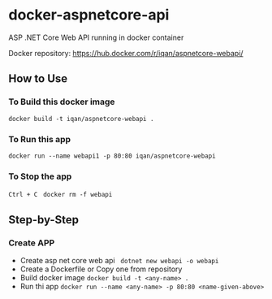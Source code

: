 # docker-aspnetcore-api
ASP .NET Core Web API running in docker container

Docker repository: https://hub.docker.com/r/iqan/aspnetcore-webapi/

## How to Use

### To Build this docker image
` docker build -t iqan/aspnetcore-webapi . `

### To Run this app
` docker run --name webapi1 -p 80:80 iqan/aspnetcore-webapi `

### To Stop the app
` Ctrl + C `
` docker rm -f webapi`


## Step-by-Step

### Create APP
- Create asp net core web api
` dotnet new webapi -o webapi`
- Create a Dockerfile or Copy one from repository
- Build docker image
` docker build -t <any-name> . `
- Run thi app
` docker run --name <any-name> -p 80:80 <name-given-above> `
